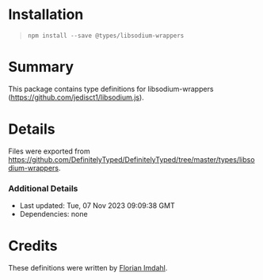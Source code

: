 # Installation
> `npm install --save @types/libsodium-wrappers`

# Summary
This package contains type definitions for libsodium-wrappers (https://github.com/jedisct1/libsodium.js).

# Details
Files were exported from https://github.com/DefinitelyTyped/DefinitelyTyped/tree/master/types/libsodium-wrappers.

### Additional Details
 * Last updated: Tue, 07 Nov 2023 09:09:38 GMT
 * Dependencies: none

# Credits
These definitions were written by [Florian Imdahl](https://github.com/ffflorian).
